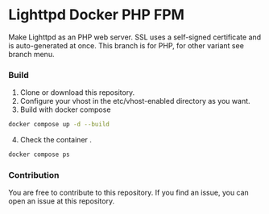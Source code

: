 # Lighttpd Docker PHP FPM

Make Lighttpd as an PHP web server. SSL uses a self-signed certificate and is auto-generated at once.
This branch is for PHP, for other variant see branch menu.

### Build

1. Clone or download this repository.
2. Configure your vhost in the etc/vhost-enabled directory as you want.
3. Build with docker compose

```sh
docker compose up -d --build
```

4. Check the container .

```sh
docker compose ps
```

### Contribution

You are free to contribute to this repository.
If you find an issue, you can open an issue at this repository.

